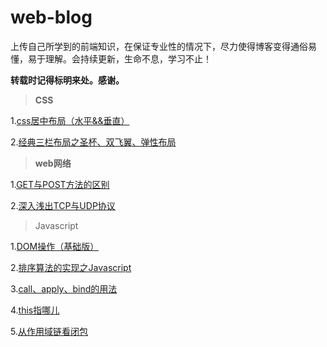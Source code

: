 # web-blog

上传自己所学到的前端知识，在保证专业性的情况下，尽力使得博客变得通俗易懂，易于理解。会持续更新，生命不息，学习不止！

**转载时记得标明来处。感谢。**

> **CSS**

1.[css居中布局（水平&&垂直）](https://github.com/xushuosean/web-blog/blob/master/css/CSS布局之居中.md)

2.[经典三栏布局之圣杯、双飞翼、弹性布局](https://github.com/xushuosean/web-blog/blob/master/css/经典三栏布局之圣杯、双飞翼、弹性布局.md)

> **web网络**

1.[GET与POST方法的区别](https://github.com/xushuosean/web-blog/blob/master/web网络/get与post两种请求方法的区别.md)

2.[深入浅出TCP与UDP协议](https://github.com/xushuosean/web-blog/blob/master/web网络/深入浅出TCP与UDP协议.md)

> Javascript

1.[DOM操作（基础版）](https://github.com/xushuosean/web-blog/blob/master/js/DOM操作（基础版）.md)

2.[排序算法的实现之Javascript](https://github.com/xushuosean/web-blog/blob/master/js/排序算法的实现之Javascript.md)

3.[call、apply、bind的用法](https://github.com/xushuosean/web-blog/blob/master/js/call、apply、bind的用法.md)

4.[this指哪儿](https://github.com/xushuosean/web-blog/blob/master/js/this指哪儿.md)

5.[从作用域链看闭包](https://github.com/xushuosean/web-blog/blob/master/js/从作用域链看闭包.md)